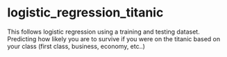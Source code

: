 # logistic_regression_titanic
This follows logistic regression using a training and testing dataset. Predicting how likely you are to survive if you were on the titanic based on your class (first class, business, economy, etc..) 
